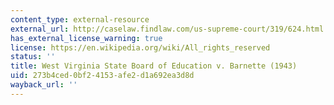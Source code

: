 ```yaml
---
content_type: external-resource
external_url: http://caselaw.findlaw.com/us-supreme-court/319/624.html
has_external_license_warning: true
license: https://en.wikipedia.org/wiki/All_rights_reserved
status: ''
title: West Virginia State Board of Education v. Barnette (1943)
uid: 273b4ced-0bf2-4153-afe2-d1a692ea3d8d
wayback_url: ''
---
```

